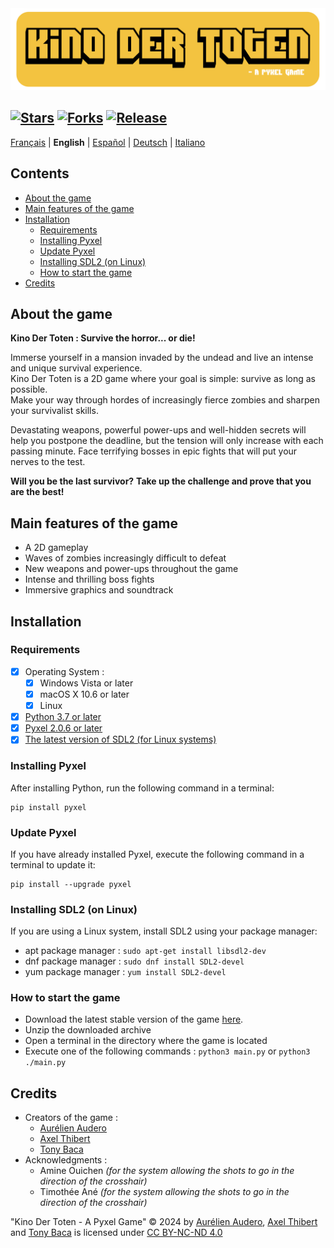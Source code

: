 <img src="Images/Readme-Title.png" width="525vw">

[![Stars](https://img.shields.io/github/stars/AurelienAudero/KinoDerToten-Projet-Pyxel?label=Stars)](https://github.com/AurelienAudero/KinoDerToten-Projet-Pyxel/stargazers)
[![Forks](https://img.shields.io/badge/Forks-not%20authorized%20(see%20license%20for%20more%20info)-red)](LICENSE)
[![Release](https://img.shields.io/github/v/release/AurelienAudero/KinoDerToten-Projet-Pyxel?label=Download)](https://github.com/AurelienAudero/KinoDerToten-Projet-Pyxel/releases/latest)
-----

[Français](README.md) | **English** | [Español](README_ES.md) | [Deutsch](README_DE.md) | [Italiano](README_IT.md)

## Contents
- [About the game](#about-the-game)
- [Main features of the game](#main-features-of-the-game)
- [Installation](#installation)
    - [Requirements](#requirements)
    - [Installing Pyxel](#installing-pyxel)
    - [Update Pyxel](#update-pyxel)
    - [Installing SDL2 (on Linux)](#installing-sdl2-on-linux)
    - [How to start the game](#how-to-start-the-game)
- [Credits](#credits)

## About the game
**Kino Der Toten : Survive the horror... or die!**

Immerse yourself in a mansion invaded by the undead and live an intense and unique survival experience.  
Kino Der Toten is a 2D game where your goal is simple: survive as long as possible.  
Make your way through hordes of increasingly fierce zombies and sharpen your survivalist skills.

Devastating weapons, powerful power-ups and well-hidden secrets will help you postpone the deadline, but the tension will only increase with each passing minute. Face terrifying bosses in epic fights that will put your nerves to the test.

**Will you be the last survivor?**
**Take up the challenge and prove that you are the best!**

## Main features of the game
* A 2D gameplay
* Waves of zombies increasingly difficult to defeat
* New weapons and power-ups throughout the game
* Intense and thrilling boss fights
* Immersive graphics and soundtrack

## Installation
### Requirements
- [X] Operating System :
    - [X] Windows Vista or later
    - [X] macOS X 10.6 or later
    - [X] Linux
- [X] [Python 3.7 or later](https://www.python.org/downloads/)
- [X] [Pyxel 2.0.6 or later](#installing-pyxel)
- [X] [The latest version of SDL2 (for Linux systems)](#installing-sdl2-on-linux)

### Installing Pyxel
After installing Python, run the following command in a terminal:
```
pip install pyxel
```

### Update Pyxel
If you have already installed Pyxel, execute the following command in a terminal to update it:
```
pip install --upgrade pyxel
```

### Installing SDL2 (on Linux)
If you are using a Linux system, install SDL2 using your package manager:
- apt package manager : `sudo apt-get install libsdl2-dev`  
- dnf package manager : `sudo dnf install SDL2-devel`  
- yum package manager : `yum install SDL2-devel`

### How to start the game
- Download the latest stable version of the game [here](https://github.com/AurelienAudero/KinoDerToten-Projet-Pyxel/releases/latest).
- Unzip the downloaded archive
- Open a terminal in the directory where the game is located
- Execute one of the following commands : `python3 main.py` or `python3 ./main.py`

## Credits
- Creators of the game :
    - [Aurélien Audero](https://github.com/AurelienAudero)
    - [Axel Thibert](https://github.com/Oxwerth)
    - [Tony Baca](https://github.com/Thidokachi)
- Acknowledgments :
    - Amine Ouichen *(for the system allowing the shots to go in the direction of the crosshair)*
    - Timothée Ané *(for the system allowing the shots to go in the direction of the crosshair)*

"Kino Der Toten - A Pyxel Game" © 2024 by [Aurélien Audero](https://github.com/AurelienAudero), [Axel Thibert](https://github.com/Oxwerth) and [Tony Baca](https://github.com/Thidokachi) is licensed under [CC BY-NC-ND 4.0](https://github.com/AurelienAudero/KinoDerToten-Projet-Pyxel/blob/main/LICENSE)
